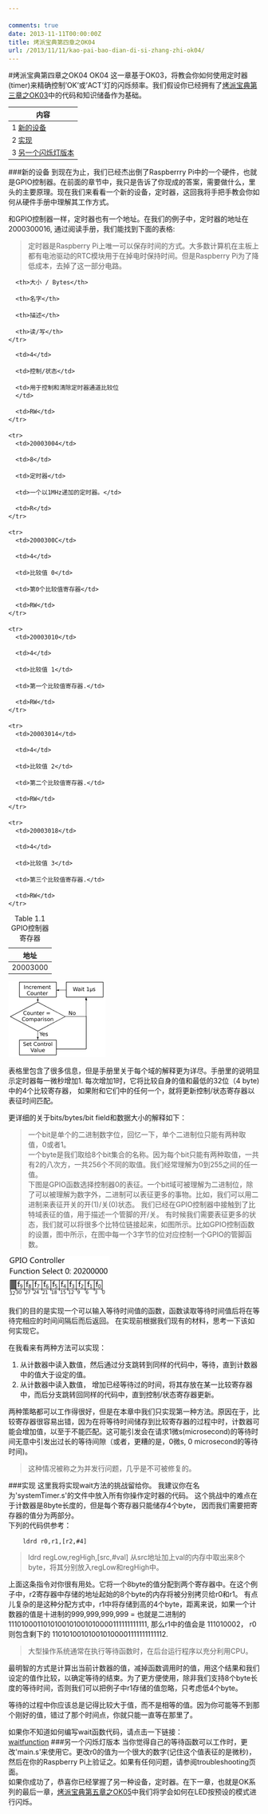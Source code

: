 ```yaml
---

comments: true
date: 2013-11-11T00:00:00Z
title: 烤派宝典第四章之OK04
url: /2013/11/11/kao-pai-bao-dian-di-si-zhang-zhi-ok04/
---
```


#烤派宝典第四章之OK04
OK04 这一章基于OK03，将教会你如何使用定时器(timer)来精确控制’OK’或’ACT’灯的闪烁频率。我们假设你已经拥有了[烤派宝典第三章之OK03](http://Tomcat.no-ip.biz/blog/2013/11/09/kao-pai-bao-dian-di-san-zhang-zhi-ok03/)中的代码和知识储备作为基础。   

|内容       |
|---------- |
|1 [新的设备](#ANewDevice) |
|2 [实现](#Implementation) |
|3 [另一个闪烁灯版本](#AnotherBlinkingLight) |

###新的设备<a name="ANewDevice"></a>
到现在为止，我们已经杰出倒了Raspberrry Pi中的一个硬件，也就是GPIO控制器。在前面的章节中，我只是告诉了你现成的答案，需要做什么，里头的主要原理。现在我们来看看一个新的设备，定时器，这回我将手把手教会你如何从硬件手册中理解其工作方式。    

和GPIO控制器一样，定时器也有一个地址。在我们的例子中，定时器的地址在2000300016, 通过阅读手册，我们能找到下面的表格:    

> 定时器是Raspberry Pi上唯一可以保存时间的方式。大多数计算机在主板上都有电池驱动的RTC模块用于在掉电时保持时间。但是Raspberry Pi为了降低成本，去掉了这一部分电路。    

<table>
  <caption>
    Table 1.1 GPIO控制器寄存器 
  </caption>

  <thead>
    <tr>
      <th>地址</th>

      <th>大小 / Bytes</th>

      <th>名字</th>

      <th>描述</th>

      <th>读/写</th>
    </tr>
  </thead>

  <tbody>
    <tr>
      <td>20003000</td>

      <td>4</td>

      <td>控制/状态</td>

      <td>用于控制和清除定时器通道比较位
      </td>

      <td>RW</td>
    </tr>

    <tr>
      <td>20003004</td>

      <td>8</td>

      <td>定时器</td>

      <td>一个以1MHz递加的定时器。</td>

      <td>R</td>
    </tr>

    <tr>
      <td>2000300C</td>

      <td>4</td>

      <td>比较值 0</td>

      <td>第0个比较值寄存器</td>

      <td>RW</td>
    </tr>

    <tr>
      <td>20003010</td>

      <td>4</td>

      <td>比较值 1</td>

      <td>第一个比较值寄存器.</td>

      <td>RW</td>
    </tr>

    <tr>
      <td>20003014</td>

      <td>4</td>

      <td>比较值 2</td>

      <td>第二个比较值寄存器.</td>

      <td>RW</td>
    </tr>

    <tr>
      <td>20003018</td>

      <td>4</td>

      <td>比较值 3</td>

      <td>第三个比较值寄存器.</td>

      <td>RW</td>
    </tr>
  </tbody>
</table>

![timer](/images/systemTimer.png)

表格里包含了很多信息，但是手册里关于每个域的解释更为详尽。手册里的说明显示定时器每一微秒增加1. 每次增加1时，它将比较自身的值和最低的32位（4 byte)中的4个比较寄存器， 如果附和它们中的任何一个，就将更新控制/状态寄存器以表征时间匹配。    

更详细的关于bits/bytes/bit field和数据大小的解释如下：    
> 一个bit是单个的二进制数字位，回忆一下，单个二进制位只能有两种取值，0或者1。<br> 一个byte是我们取给8个bit集合的名称。因为每个bit只能有两种取值，一共有2的八次方，一共256个不同的取值。我们经常理解为0到255之间的任一值。<br> 下图是GPIO函数选择控制器0的表征。一个bit域可被理解为二进制位，除了可以被理解为数字外，二进制可以表征更多的事物。比如，我们可以用二进制来表征开关的开(1)/关(0)状态。 我们已经在GPIO控制器中接触到了比特域表征的值，用于描述一个管脚的开/关。 有时候我们需要表征更多的状态，我们就可以将很多个比特位链接起来，如图所示。比如GPIO控制函数的设置，图中所示，在图中每一个3字节的位对应控制一个GPIO的管脚函数。    

![gpioControllerFunctionSelect](/images/gpioControllerFunctionSelect.png)

我们的目的是实现一个可以输入等待时间值的函数，函数读取等待时间值后将在等待完相应的时间间隔后而后返回。 在实现前根据我们现有的材料，思考一下该如何实现它。    

在我看来有两种方法可以实现：   

1.  从计数器中读入数值，然后通过分支跳转到同样的代码中，等待，直到计数器中的值大于设定的值。    
2.  从计数器中读入数值， 增加已经等待过的时间，将其存放在某一比较寄存器中，而后分支跳转回同样的代码中，直到控制/状态寄存器更新。   

两种策略都可以工作得很好，但是在本章中我们只实现第一种方法。原因在于，比较寄存器很容易出错，因为在将等待时间储存到比较寄存器的过程中时，计数器可能会增加值，以至于不能匹配。这可能引发会在请求1微s(microsecond)的等待时间无意中引发出过长的等待间隙（或者，更糟的是，0微s, 0 microsecond的等待时间)。    
> 这种情况被称之为并发行问题，几乎是不可被修复的。     

###实现<a name="Implementation"></a>
这里我将实现wait方法的挑战留给你。 我建议你在名为'systemTimer.s'的文件中放入所有你操作定时器的代码。 这个挑战中的难点在于计数器是8byte长度的，但是每个寄存器只能储存4个byte， 因而我们需要把寄存器的值分为两部分。   
下列的代码供参考：

```
	ldrd r0,r1,[r2,#4]
```

> ldrd regLow,regHigh,[src,#val] 从src地址加上val的内存中取出来8个byte，将其分别放入regLow和regHigh中。

上面这条指令对你很有用处。它将一个8byte的值分配到两个寄存器中。在这个例子中，r2寄存器中存储的地址起始的8个byte的内存将被分别拷贝给r0和r1。 有点儿复杂的是这种分配方式中，r1中将存储到高的4个byte，距离来说，如果一个计数器的值是十进制的999,999,999,999 = 也就是二进制的1110100011010100101001010000111111111111, 那么r1中的值会是 111010002， r0 则包含剩下的 110101001010010100001111111111112.

> 大型操作系统通常在执行等待函数时，在后台运行程序以充分利用CPU。    

最明智的方式是计算出当前计数器的值，减掉函数调用时的值，用这个结果和我们设定的值作比较，以确定等待的结束。为了更方便使用，除非我们支持8个byte长度的等待时间，否则我们可以把例子中r1存储的值忽略，只考虑低4个byte。    

等待的过程中你应该总是记得比较大于值，而不是相等的值。因为你可能等不到那个刚好的值，错过了那个时间点，你就只能一直等在那里了。   

如果你不知道如何编写wait函数代码，请点击一下链接：   
[waitfunction](http://waitfunction.com)
###另一个闪烁灯版本<a name="AnotherBlinkingLight"></a>
当你觉得自己的等待函数可以工作时，更改'main.s'来使用它。更改r0的值为一个很大的数字(记住这个值表征的是微秒)， 然后在你的Raspberry Pi上验证之。如果有任何问题，请参阅troubleshooting页面。   
如果你成功了，恭喜你已经掌握了另一种设备，定时器。在下一章，也就是OK系列的最后一章，[烤派宝典第五章之OK05](http://tbd.com)中我们将学会如何在LED按预设的模式进行闪烁。
